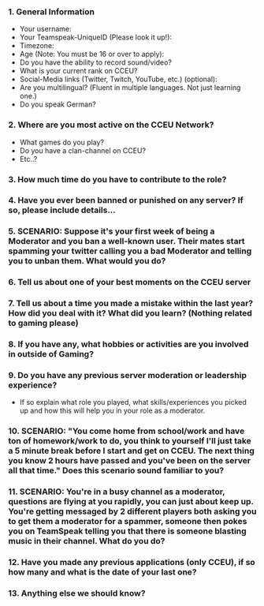 ### 1. General Information
  - Your username:
  - Your Teamspeak-UniqueID (Please look it up!):
  - Timezone:
  - Age (Note: You must be 16 or over to apply):
  - Do you have the ability to record sound/video?
  - What is your current rank on CCEU?
  - Social-Media links (Twitter, Twitch, YouTube, etc.) (optional):
  - Are you multilingual? (Fluent in multiple languages. Not just learning one.)
  - Do you speak German?

### 2. Where are you most active on the CCEU Network?
  - What games do you play?
  - Do you have a clan-channel on CCEU?
  - Etc..?

### 3. How much time do you have to contribute to the role?

### 4. Have you ever been banned or punished on any server? If so, please include details...

### 5. SCENARIO: Suppose it's your first week of being a Moderator and you ban a well-known user. Their mates start spamming your twitter calling you a bad Moderator and telling you to unban them. What would you do?

### 6. Tell us about one of your best moments on the CCEU server

### 7. Tell us about a time you made a mistake within the last year? How did you deal with it? What did you learn? (Nothing related to gaming please)

### 8. If you have any, what hobbies or activities are you involved in outside of Gaming?

### 9. Do you have any previous server moderation or leadership experience?
  - If so explain what role you played, what skills/experiences you picked up and how this will help you in your role as a moderator.

### 10. SCENARIO: "You come home from school/work and have ton of homework/work to do, you think to yourself I'll just take a 5 minute break before I start and get on CCEU. The next thing you know 2 hours have passed and you've been on the server all that time." Does this scenario sound familiar to you? 

### 11. SCENARIO: You're in a busy channel as a moderator, questions are flying at you rapidly, you can just about keep up. You're getting messaged by 2 different players both asking you to get them a moderator for a spammer, someone then pokes you on TeamSpeak telling you that there is someone blasting music in their channel. What do you do?

### 12. Have you made any previous applications (only CCEU), if so how many and what is the date of your last one? 

### 13. Anything else we should know?
